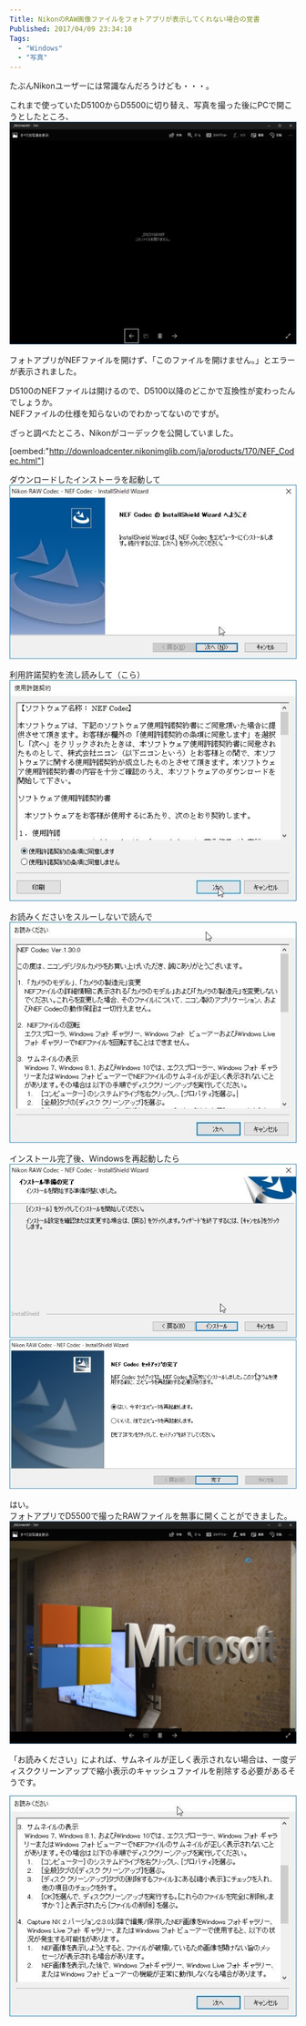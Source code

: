 ```yaml
---
Title: NikonのRAW画像ファイルをフォトアプリが表示してくれない場合の覚書
Published: 2017/04/09 23:34:10
Tags:
  - "Windows"
  - "写真"
---
```

たぶんNikonユーザーには常識なんだろうけども・・・。  

これまで使っていたD5100からD5500に切り替え、写真を撮った後にPCで開こうとしたところ、  
![](20170409232615.jpg)  

フォトアプリがNEFファイルを開けず、「このファイルを開けません。」とエラーが表示されました。  

D5100のNEFファイルは開けるので、D5100以降のどこかで互換性が変わったんでしょうか。  
NEFファイルの仕様を知らないのでわかってないのですが。  

<!-- more -->

ざっと調べたところ、Nikonがコーデックを公開していました。  

[oembed:"http://downloadcenter.nikonimglib.com/ja/products/170/NEF_Codec.html"]

ダウンロードしたインストーラを起動して  
![](20170409232917.jpg) 

利用許諾契約を流し読みして（こら）  
![](20170409232940.jpg) 

お読みくださいをスルーしないで読んで  
![](20170409233006.jpg) 

インストール完了後、Windowsを再起動したら  
![](20170409233103.jpg) 
![](20170409233107.jpg) 


はい。  
フォトアプリでD5500で撮ったRAWファイルを無事に開くことができました。  
![](20170409233121.jpg) 

「お読みください」によれば、サムネイルが正しく表示されない場合は、一度ディスククリーンアップで縮小表示のキャッシュファイルを削除する必要があるそうです。  

![](20170409233257.jpg) 

